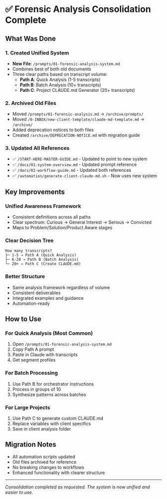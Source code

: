 # ✅ Forensic Analysis Consolidation Complete

## What Was Done

### 1. Created Unified System
- **New File**: `/prompts/01-forensic-analysis-system.md`
- Combines best of both old documents
- Three clear paths based on transcript volume:
  - **Path A**: Quick Analysis (1-5 transcripts)
  - **Path B**: Batch Analysis (10+ transcripts)  
  - **Path C**: Project CLAUDE.md Generator (20+ transcripts)

### 2. Archived Old Files
- Moved `/prompts/01-forensic-analysis.md` → `/archive/prompts/`
- Moved `/0-INBOX/new-client-template/claude-md-template.md` → `/archive/`
- Added deprecation notices to both files
- Created `/archive/DEPRECATION-NOTICE.md` with migration guide

### 3. Updated All References
- ✅ `/START-HERE-MASTER-GUIDE.md` - Updated to point to new system
- ✅ `/docs/01-system-overview.md` - Updated prompt reference
- ✅ `/docs/02-workflow-guide.md` - Updated both references
- ✅ `/automation/generate-client-claude-md.sh` - Now uses new system

## Key Improvements

### Unified Awareness Framework
- Consistent definitions across all paths
- Clear spectrum: Curious → General Interest → Serious → Convicted
- Maps to Problem/Solution/Product Aware stages

### Clear Decision Tree
```
How many transcripts?
├─ 1-5 → Path A (Quick Analysis)
├─ 6-20 → Path B (Batch Analysis)
└─ 20+ → Path C (Create CLAUDE.md)
```

### Better Structure
- Same analysis framework regardless of volume
- Consistent deliverables
- Integrated examples and guidance
- Automation-ready

## How to Use

### For Quick Analysis (Most Common)
1. Open `/prompts/01-forensic-analysis-system.md`
2. Copy Path A prompt
3. Paste in Claude with transcripts
4. Get segment profiles

### For Batch Processing
1. Use Path B for orchestrator instructions
2. Process in groups of 10
3. Synthesize patterns across batches

### For Large Projects
1. Use Path C to generate custom CLAUDE.md
2. Replace variables with client specifics
3. Save in client analysis folder

## Migration Notes

- All automation scripts updated
- Old files archived for reference
- No breaking changes to workflows
- Enhanced functionality with clearer structure

---

*Consolidation completed as requested. The system is now unified and easier to use.*